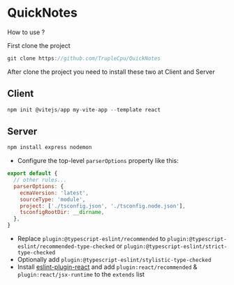 # QuickNotes

How to use ?

First clone the project
```js
git clone https://github.com/TrupleCpu/QuickNotes
```
After clone the project you need to install these two at Client and Server

## Client
```js
npm init @vitejs/app my-vite-app --template react
```

## Server

```js
npm install express nodemon
```
- Configure the top-level `parserOptions` property like this:

```js
export default {
  // other rules...
  parserOptions: {
    ecmaVersion: 'latest',
    sourceType: 'module',
    project: ['./tsconfig.json', './tsconfig.node.json'],
    tsconfigRootDir: __dirname,
  },
}
```

- Replace `plugin:@typescript-eslint/recommended` to `plugin:@typescript-eslint/recommended-type-checked` or `plugin:@typescript-eslint/strict-type-checked`
- Optionally add `plugin:@typescript-eslint/stylistic-type-checked`
- Install [eslint-plugin-react](https://github.com/jsx-eslint/eslint-plugin-react) and add `plugin:react/recommended` & `plugin:react/jsx-runtime` to the `extends` list
